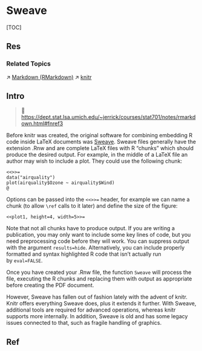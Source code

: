 # Sweave

[TOC]



## Res
### Related Topics
↗ [Markdown (RMarkdown)](../Markup%20Languages/Markdown%20(RMarkdown).md)
↗ [knitr](knitr.md)



## Intro
> 🔗 https://dept.stat.lsa.umich.edu/~jerrick/courses/stat701/notes/rmarkdown.html#fnref3

Before knitr was created, the original software for combining embedding R code inside LaTeX documents was [Sweave](https://stat.ethz.ch/R-manual/R-devel/library/utils/doc/Sweave.pdf). Sweave files generally have the extension .Rnw and are complete LaTeX files with R “chunks” which should produce the desired output. For example, in the middle of a LaTeX file an author may wish to include a plot. They could use the following chunk:

```
<<>>=
data("airquality")
plot(airquality$Ozone ~ airquality$Wind)
@
```

Options can be passed into the `<<>>=` header, for example we can name a chunk (to allow `\ref` calls to it later) and define the size of the figure:

```
<<plot1, height=4, width=5>>=
```

Note that not all chunks have to produce output. If you are writing a publication, you may only want to include some key lines of code, but you need preprocessing code before they will work. You can suppress output with the argument `results=hide`. Alternatively, you can include properly formatted and syntax highlighted R code that isn’t actually run by `eval=FALSE`.

Once you have created your .Rnw file, the function `Sweave` will process the file, executing the R chunks and replacing them with output as appropriate before creating the PDF document.

However, Sweave has fallen out of fashion lately with the advent of knitr. Knitr offers everything Sweave does, plus it extends it further. With Sweave, additional tools are required for advanced operations, whereas knitr supports more internally. In addition, Sweave is old and has some legacy issues connected to that, such as fragile handling of graphics.



## Ref

